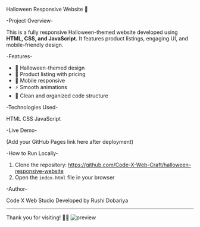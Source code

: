Halloween Responsive Website 🎃

-Project Overview-

This is a fully responsive Halloween-themed website developed using **HTML, CSS, and JavaScript.**
It features product listings, engaging UI, and mobile-friendly design.

-Features-

* 🎃 Halloween-themed design
* 🛒 Product listing with pricing
* 📱 Mobile responsive
* ⚡ Smooth animations
* 📂 Clean and organized code structure

-Technologies Used-

HTML
CSS
JavaScript

-Live Demo-

(Add your GitHub Pages link here after deployment)

-How to Run Locally-

1. Clone the repository:
   https://github.com/Code-X-Web-Craft/halloween-responsive-website
2. Open the `index.html` file in your browser

-Author-

Code X Web Studio
Developed by Rushi Dobariya

---

Thank you for visiting! 🎃✨
![preview](https://github.com/user-attachments/assets/0441a874-1a94-42c5-8ca3-b0e99dbe805a)
